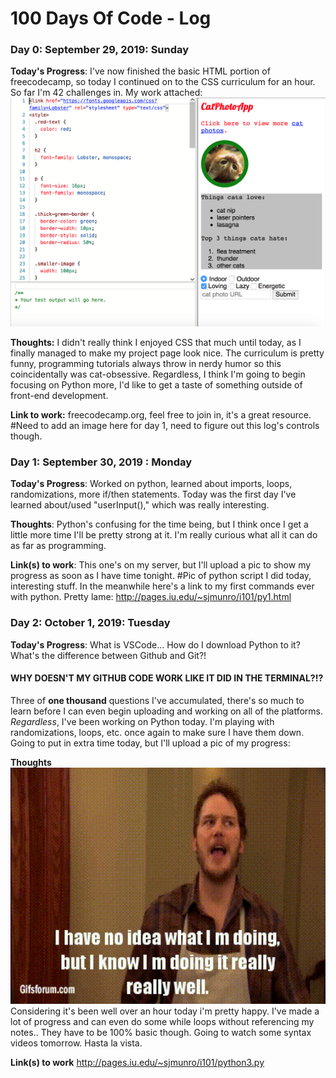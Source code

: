 
# 100 Days Of Code - Log

### Day 0: September 29, 2019: Sunday

**Today's Progress**: I've now finished the basic HTML portion of freecodecamp, so today I continued on to the CSS curriculum for an hour. So far I'm 42 challenges in.  My work attached:
<br/>
<img src="https://raw.githubusercontent.com/smunro317/100-days-of-code/master/Images/100Day1.png" width="700">

**Thoughts:** I didn't really think I enjoyed CSS that much until today, as I finally managed to make my project page look nice.  The curriculum is pretty funny, programming tutorials always throw in nerdy humor so this coincidentally was cat-obsessive. Regardless, I think I'm going to begin focusing on Python more, I'd like to get a taste of something outside of front-end development.

**Link to work:** freecodecamp.org, feel free to join in, it's a great resource.
      #Need to add an image here for day 1, need to figure out this log's controls though.

                    
### Day 1: September 30, 2019 : Monday

**Today's Progress**: Worked on python, learned about imports, loops, randomizations, more if/then statements.  Today was the first day I've learned about/used "userInput()," which was really interesting.  

**Thoughts**: Python's confusing for the time being, but I think once I get a little more time I'll be pretty strong at it.  I'm really curious what all it can do as far as programming.

**Link(s) to work**: This one's on my server, but I'll upload a pic to show my progress as soon as I have time tonight.
    #Pic of python script I did today, interesting stuff.  In the meanwhile here's a link to my first commands ever with python.  Pretty lame: http://pages.iu.edu/~sjmunro/i101/py1.html


### Day 2: October 1, 2019: Tuesday

**Today's Progress**: What is VSCode... How do I download Python to it? What's the difference between Github and Git?!
<p><h4><b>WHY DOESN'T MY GITHUB CODE WORK LIKE IT DID IN THE TERMINAL?!?</b></h4><p>
Three of <b>one thousand</b> questions I've accumulated, there's so much to learn before I can even begin uploading and working on all of the platforms. <i>Regardless</i>, I've been working on Python today. I'm playing with randomizations, loops, etc. once again to make sure I have them down.  Going to put in extra time today, but I'll upload a pic of my progress:

**Thoughts** <br/>
<img src="https://github.com/smunro317/100-days-of-code/blob/master/Images/Noideameme.gif" width="600">
<br/>
Considering it's been well over an hour today i'm pretty happy.  I've made a lot of progress and can even do some while loops without referencing my notes.. They have to be 100% basic though.  Going to watch some syntax videos tomorrow.  Hasta la vista.

**Link(s) to work**
http://pages.iu.edu/~sjmunro/i101/python3.py

